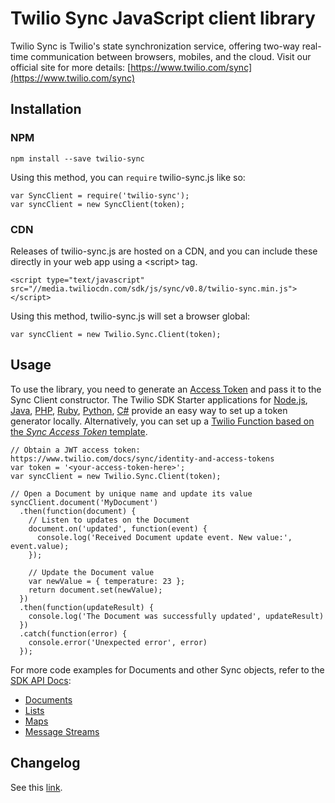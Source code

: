 Twilio Sync JavaScript client library
===============
Twilio Sync is Twilio's state synchronization service, offering two-way real-time communication between browsers, mobiles, and the cloud.
Visit our official site for more details: [https://www.twilio.com/sync](https://www.twilio.com/sync)

Installation
------------

### NPM
```
npm install --save twilio-sync
```
Using this method, you can `require` twilio-sync.js like so:
```
var SyncClient = require('twilio-sync');
var syncClient = new SyncClient(token);
```

### CDN
Releases of twilio-sync.js are hosted on a CDN, and you can include these
directly in your web app using a &lt;script&gt; tag.
```
<script type="text/javascript" src="//media.twiliocdn.com/sdk/js/sync/v0.8/twilio-sync.min.js"></script>
```
Using this method, twilio-sync.js will set a browser global:
```
var syncClient = new Twilio.Sync.Client(token);
```


Usage
-----
To use the library, you need to generate an [Access Token](https://www.twilio.com/docs/sync/identity-and-access-tokens) and pass it to the Sync Client constructor.
The Twilio SDK Starter applications for [Node.js](https://github.com/TwilioDevEd/sdk-starter-node), [Java](https://github.com/TwilioDevEd/sdk-starter-java), [PHP](https://github.com/TwilioDevEd/sdk-starter-php), [Ruby](https://github.com/TwilioDevEd/sdk-starter-ruby), [Python](https://github.com/TwilioDevEd/sdk-starter-python), [C#](https://github.com/TwilioDevEd/sdk-starter-csharp) provide an easy way to set up a token generator locally.
Alternatively, you can set up a [Twilio Function based on the _Sync Access Token_ template](https://www.twilio.com/console/runtime/functions/manage).    

```
// Obtain a JWT access token: https://www.twilio.com/docs/sync/identity-and-access-tokens
var token = '<your-access-token-here>';
var syncClient = new Twilio.Sync.Client(token);

// Open a Document by unique name and update its value
syncClient.document('MyDocument')
  .then(function(document) {
    // Listen to updates on the Document
    document.on('updated', function(event) {
      console.log('Received Document update event. New value:', event.value);
    });

    // Update the Document value
    var newValue = { temperature: 23 };
    return document.set(newValue);
  })
  .then(function(updateResult) {
    console.log('The Document was successfully updated', updateResult)
  })
  .catch(function(error) {
    console.error('Unexpected error', error)
  });
```

For more code examples for Documents and other Sync objects, refer to the [SDK API Docs](https://media.twiliocdn.com/sdk/js/sync/v0.8/docs):
* [Documents](https://media.twiliocdn.com/sdk/js/sync/v0.8/docs/Document.html)
* [Lists](https://media.twiliocdn.com/sdk/js/sync/v0.8/docs/List.html)
* [Maps](https://media.twiliocdn.com/sdk/js/sync/v0.8/docs/Map.html)
* [Message Streams](https://media.twiliocdn.com/sdk/js/sync/v0.8/docs/Stream.html)

Changelog
---------
See this [link](https://www.twilio.com/docs/sync/javascript-sdk-changelog#version-history-changelog).
